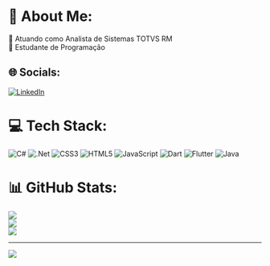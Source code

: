 # 💫 About Me:
🔭 Atuando como Analista de Sistemas TOTVS RM<br>🌱 Estudante de Programação


## 🌐 Socials:
[![LinkedIn](https://img.shields.io/badge/LinkedIn-%230077B5.svg?logo=linkedin&logoColor=white)](https://linkedin.com/in/fabricio-dos-santos) 

# 💻 Tech Stack:
![C#](https://img.shields.io/badge/c%23-%23239120.svg?style=flat&logo=c-sharp&logoColor=white) ![.Net](https://img.shields.io/badge/.NET-5C2D91?style=flat&logo=.net&logoColor=white) ![CSS3](https://img.shields.io/badge/css3-%231572B6.svg?style=flat&logo=css3&logoColor=white) ![HTML5](https://img.shields.io/badge/html5-%23E34F26.svg?style=flat&logo=html5&logoColor=white) ![JavaScript](https://img.shields.io/badge/javascript-%23323330.svg?style=flat&logo=javascript&logoColor=%23F7DF1E) ![Dart](https://img.shields.io/badge/dart-%230175C2.svg?style=flat&logo=dart&logoColor=white) ![Flutter](https://img.shields.io/badge/Flutter-%2302569B.svg?style=flat&logo=Flutter&logoColor=white) ![Java](https://img.shields.io/badge/java-%23ED8B00.svg?style=flat&logo=openjdk&logoColor=white)
# 📊 GitHub Stats:
![](https://github-readme-stats.vercel.app/api?username=fabriciojs1&theme=blueberry&hide_border=false&include_all_commits=true&count_private=true)<br/>
![](https://github-readme-streak-stats.herokuapp.com/?user=fabriciojs1&theme=blueberry&hide_border=false)<br/>
![](https://github-readme-stats.vercel.app/api/top-langs/?username=fabriciojs1&theme=blueberry&hide_border=false&include_all_commits=true&count_private=true&layout=compact)

---
[![](https://visitcount.itsvg.in/api?id=fabriciojs1&icon=0&color=12)](https://visitcount.itsvg.in)

<!-- Proudly created with GPRM ( https://gprm.itsvg.in ) -->
